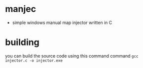 # manjec
* simple windows manual map injector written in C

# building
you can build the source code using this command command
```gcc injector.c -o injector.exe```
